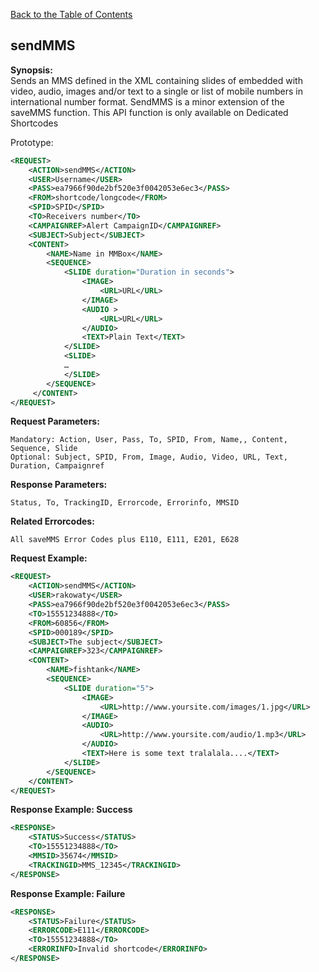 [Back to the Table of Contents](/1.3/README.md)

## sendMMS

__Synopsis:__  
Sends an MMS defined in the XML containing slides of embedded with video, audio, images and/or text to a single or list of mobile numbers in international number format. SendMMS is a minor extension of the saveMMS function. This API function is only available on Dedicated Shortcodes

Prototype:
```xml
<REQUEST>
	<ACTION>sendMMS</ACTION>
	<USER>Username</USER>
	<PASS>ea7966f90de2bf520e3f0042053e6ec3</PASS>
	<FROM>shortcode/longcode</FROM>
	<SPID>SPID</SPID>
	<TO>Receivers number</TO>
    <CAMPAIGNREF>Alert CampaignID</CAMPAIGNREF>
    <SUBJECT>Subject</SUBJECT>
    <CONTENT>
	    <NAME>Name in MMBox</NAME>
	    <SEQUENCE>
		    <SLIDE duration="Duration in seconds"> 
			    <IMAGE>
				    <URL>URL</URL>
			    </IMAGE>
			    <AUDIO >
				    <URL>URL</URL>
			    </AUDIO>
			    <TEXT>Plain Text</TEXT>
		    </SLIDE>
		    <SLIDE>
		    …
		    </SLIDE>
	    </SEQUENCE>
     </CONTENT> 
</REQUEST>
```

__Request Parameters:__

    Mandatory: Action, User, Pass, To, SPID, From, Name,, Content, Sequence, Slide
    Optional: Subject, SPID, From, Image, Audio, Video, URL, Text, Duration, Campaignref

__Response Parameters:__

    Status, To, TrackingID, Errorcode, Errorinfo, MMSID

__Related Errorcodes:__

    All saveMMS Error Codes plus E110, E111, E201, E628

__Request Example:__
```xml
<REQUEST>
    <ACTION>sendMMS</ACTION>
    <USER>rakowaty</USER>
    <PASS>ea7966f90de2bf520e3f0042053e6ec3</PASS>
    <TO>15551234888</TO>
    <FROM>60856</FROM>
    <SPID>000189</SPID>
    <SUBJECT>The subject</SUBJECT>
    <CAMPAIGNREF>323</CAMPAIGNREF>
    <CONTENT>
        <NAME>fishtank</NAME>
        <SEQUENCE>
            <SLIDE duration="5">
                <IMAGE>
                    <URL>http://www.yoursite.com/images/1.jpg</URL>
                </IMAGE>
                <AUDIO>
                    <URL>http://www.yoursite.com/audio/1.mp3</URL>
                </AUDIO>
                <TEXT>Here is some text tralalala....</TEXT>
            </SLIDE>
        </SEQUENCE>
    </CONTENT>
</REQUEST>
```

__Response Example: Success__
```xml
<RESPONSE>
	<STATUS>Success</STATUS>
	<TO>15551234888</TO>
    <MMSID>35674</MMSID>
	<TRACKINGID>MMS_12345</TRACKINGID>
</RESPONSE>
```

__Response Example: Failure__
```xml
<RESPONSE>
	<STATUS>Failure</STATUS>
	<ERRORCODE>E111</ERRORCODE>
	<TO>15551234888</TO>
	<ERRORINFO>Invalid shortcode</ERRORINFO>
</RESPONSE>
```
